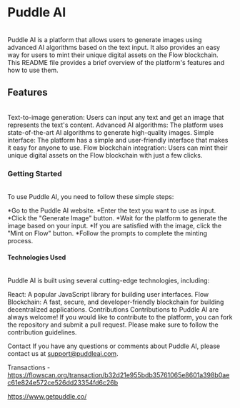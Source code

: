 <h1>Puddle AI </h1>
<br>
Puddle AI is a platform that allows users to generate images using advanced AI algorithms based on the text input. It also provides an easy way for users to mint their unique digital assets on the Flow blockchain. This README file provides a brief overview of the platform's features and how to use them.

<h2>Features</h2>
<br>
Text-to-image generation: Users can input any text and get an image that represents the text's content.
Advanced AI algorithms: The platform uses state-of-the-art AI algorithms to generate high-quality images.
Simple interface: The platform has a simple and user-friendly interface that makes it easy for anyone to use.
Flow blockchain integration: Users can mint their unique digital assets on the Flow blockchain with just a few clicks.
<h3>Getting Started</h3>
<br>
To use Puddle AI, you need to follow these simple steps:

*Go to the Puddle AI website.
*Enter the text you want to use as input.
*Click the "Generate Image" button.
*Wait for the platform to generate the image based on your input.
*If you are satisfied with the image, click the "Mint on Flow" button.
*Follow the prompts to complete the minting process.
<h4>Technologies Used</h4>
<br>
Puddle AI is built using several cutting-edge technologies, including:

React: A popular JavaScript library for building user interfaces.
Flow Blockchain: A fast, secure, and developer-friendly blockchain for building decentralized applications.
Contributions
Contributions to Puddle AI are always welcome! If you would like to contribute to the platform, you can fork the repository and submit a pull request. Please make sure to follow the contribution guidelines.


Contact
If you have any questions or comments about Puddle AI, please contact us at support@puddleai.com.

Transactions - https://flowscan.org/transaction/b32d21e955bdb35761065e8601a398b0aec61e824e572ce526dd23354fd6c26b

https://www.getpuddle.co/
